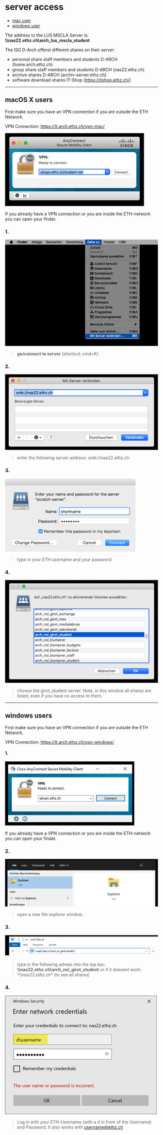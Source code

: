# server access

- [mac user](#macOS-X-users)
- [windows user](#windows-users)

The address to the LUS MSCLA Server is:  **\\\nas22.ethz.ch\arch_lus_mscla_student**

The ISG D-Arch offerst different shares on their server:

- personal share staff members and students D-ARCH    (home.arch.ethz.ch)
- group share staff members and students D-ARCH    (nas22.ethz.ch)
- archive shares D-ARCH    (archiv-server.ethz.ch)
- software download shares IT-Shop (https://itshop.ethz.ch/)


---

## macOS X users

First make sure you have an VPN connection if you are outside the ETH Network.

VPN Connection: https://it.arch.ethz.ch/vpn-mac/

![Serveracess_01_VPN.png](/doc/Serveracess_01_VPN.png)

If you already have a VPN connection or you are inside the ETH-network you can open your finder.

### 1.

![Serveracess_02_Finder.png](/doc/Serveracess_02_Finder.png)

> **go/connect to server** (shortcut: cmd+K)

### 2.

![Serveracess_03_adress.png](/doc/Serveracess_03_adress.png)

>enter the following server address: smb://nas22.ethz.ch

### 3.

![Serveracess_04_login.png](/doc/Serveracess_04_login.png)

>type in your ETH username and your password

### 4.

![Serveracess_04_login.png](/doc/Serveracess_05_server.png)

>choose the girot_student server. Note, in this window all shares are listed, even if you have no access to them.

---

## windows users

First make sure you have an VPN connection if you are outside the ETH Network.

VPN Connection: https://it.arch.ethz.ch/vpn-windows/

#### 1.
![Serveracess_06_vpn_windows](/doc/Serveracess_06_vpn_windows.png)

If you already have a VPN connection or you are inside the ETH-network you can open your finder.

### 2.
![Serveracess_07_explorer](/doc/Serveracess_07_explorer.png)

> open a new file explorer window.

### 3.
![Serveracess_08_adress](/doc/Serveracess_08_adress.png)

> type in the following adress into the top bar: **\\\nas22.ethz.ch\arch_nsl_girot_student**
or if it doesent work: **\\\nas22.ethz.ch\** (to see all shares)

### 4.

![Serveracess_08_adress](/doc/Serveracess_09_login.png)

> Log in with your ETH-Username (with a d in front of the Username) and Password. It also works with username@ethz.ch
